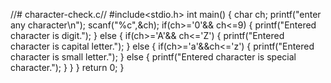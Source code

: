 //# character-check.c//
#include<stdio.h>
int main()
{
    char ch;
    printf("enter any character\n");
    scanf("%c",&ch);
    if(ch>='0'&& ch<=9)
    {
        printf("Entered character is digit.");
    }
    else
    {
        if(ch>='A'&& ch<='Z')
        {
            printf("Entered character is capital letter.");
        }
        else
        {
            if(ch>='a'&&ch<='z')
            {
                printf("Entered character is small letter.");
            }
            else
            {
                printf("Entered character is special character.");
            }
        }
    }
return 0;
}
